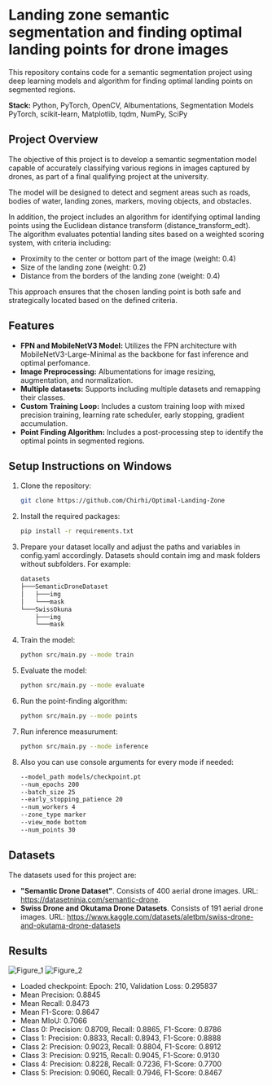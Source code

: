 # Landing zone semantic segmentation and finding optimal landing points for drone images
This repository contains code for a semantic segmentation project using deep learning models and algorithm for finding optimal landing points on segmented regions.

**Stack:** Python, PyTorch, OpenCV, Albumentations, Segmentation Models PyTorch, scikit-learn, Matplotlib, tqdm, NumPy, SciPy

## Project Overview
The objective of this project is to develop a semantic segmentation model capable of accurately classifying various regions in images captured by drones, as part of a final qualifying project at the university. 

The model will be designed to detect and segment areas such as roads, bodies of water, landing zones, markers, moving objects, and obstacles.

In addition, the project includes an algorithm for identifying optimal landing points using the Euclidean distance transform (distance_transform_edt). The algorithm evaluates potential landing sites based on a weighted scoring system, with criteria including:

- Proximity to the center or bottom part of the image (weight: 0.4)
- Size of the landing zone (weight: 0.2)
- Distance from the borders of the landing zone (weight: 0.4)

This approach ensures that the chosen landing point is both safe and strategically located based on the defined criteria.

## Features

- **FPN and MobileNetV3 Model:** Utilizes the FPN architecture with MobileNetV3-Large-Minimal as the backbone for fast inference and optimal perfomance.
- **Image Preprocessing:** Albumentations for image resizing, augmentation, and normalization.
- **Multiple datasets:** Supports including multiple datasets and remapping their classes.
- **Custom Training Loop:** Includes a custom training loop with mixed precision training, learning rate scheduler, early stopping, gradient accumulation.
- **Point Finding Algorithm:** Includes a post-processing step to identify the optimal points in segmented regions.

## Setup Instructions on Windows

1. Clone the repository:
   ```bash
   git clone https://github.com/Chirhi/Optimal-Landing-Zone
   
2. Install the required packages:
    ```bash
    pip install -r requirements.txt

3. Prepare your dataset locally and adjust the paths and variables in config.yaml accordingly. Datasets should contain img and mask folders without subfolders. For example:
   ```bash
   datasets
   ├───SemanticDroneDataset
   │   ├───img
   │   └───mask
   └───SwissOkuna
       ├───img
       └───mask
   
4. Train the model:
    ```bash
    python src/main.py --mode train

5. Evaluate the model:
    ```bash
    python src/main.py --mode evaluate

6. Run the point-finding algorithm:
    ```bash
    python src/main.py --mode points

7. Run inference measurument:
    ```bash
    python src/main.py --mode inference

8. Also you can use console arguments for every mode if needed:
   ```bash
   --model_path models/checkpoint.pt
   --num_epochs 200
   --batch_size 25
   --early_stopping_patience 20
   --num_workers 4
   --zone_type marker
   --view_mode bottom
   --num_points 30

## Datasets
The datasets used for this project are:
- **"Semantic Drone Dataset"**. Consists of 400 aerial drone images.
URL: https://datasetninja.com/semantic-drone.
- **Swiss Drone and Okutama Drone Datasets**. Consists of 191 aerial drone images.
URL: https://www.kaggle.com/datasets/aletbm/swiss-drone-and-okutama-drone-datasets


## Results
![Figure_1](https://github.com/user-attachments/assets/70f27202-4cc8-4397-8c6f-7e165a4f6799)
![Figure_2](https://github.com/user-attachments/assets/f74f4ab0-cc5d-4c83-b922-d5c1e9f6cfb7)

- Loaded checkpoint: Epoch: 210, Validation Loss: 0.295837
- Mean Precision: 0.8845
- Mean Recall: 0.8473
- Mean F1-Score: 0.8647
- Mean MIoU: 0.7066
- Class 0: Precision: 0.8709, Recall: 0.8865, F1-Score: 0.8786
- Class 1: Precision: 0.8833, Recall: 0.8943, F1-Score: 0.8888
- Class 2: Precision: 0.9023, Recall: 0.8804, F1-Score: 0.8912
- Class 3: Precision: 0.9215, Recall: 0.9045, F1-Score: 0.9130
- Class 4: Precision: 0.8228, Recall: 0.7236, F1-Score: 0.7700
- Class 5: Precision: 0.9060, Recall: 0.7946, F1-Score: 0.8467
